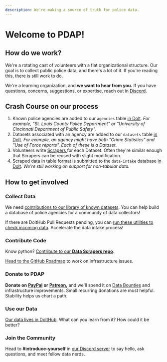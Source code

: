 ```yaml
---
description: We're making a source of truth for police data.
---
```


# Welcome to PDAP!

## How do we work?

We're a rotating cast of volunteers with a flat organizational structure. Our goal is to collect public police data, and there's a lot of it. If you're reading this, there is still work to do.

We're a learning organization, and **we want to hear from you.** If you have questions, concerns, suggestions, or expertise, reach out in [Discord](https://discord.com/invite/cn2ZpVTdw7).

## Crash Course on our process

1. Known police agencies are added to our `agencies` table [in Dolt](https://www.dolthub.com/repositories/pdap/datasets/data/master/agencies). _For example, "St. Louis County Police Department" or "University of Cincinnati Department of Public Safety"._
2. Datasets associated with an agency are added to our `datasets` table [in Dolt](https://www.dolthub.com/repositories/pdap/datasets/data/master/datasets). _For example, an agency might have both "Crime Statistics" and "Use of Force reports". Each of these is a Dataset._
3. Volunteers write [Scrapers ](https://github.com/Police-Data-Accessibility-Project/PDAP-Scrapers)for each Dataset. Often they're similar enough that Scrapers can be reused with slight modification.
4. Scraped data in table format is submitted to the `data-intake` database [in Dolt](https://www.dolthub.com/repositories/pdap/data-intake). _We're still working on support for non-tabular data._

## How to get involved

### Collect Data

We need [contributions to our library of known datasets](https://www.dolthub.com/repositories/pdap/datasets/doc/master). You can help build a database of police agencies for a community of data collectors!

If there are DoltHub Pull Requests pending, you can [run these utilities to check incoming data](https://github.com/Police-Data-Accessibility-Project/PDAP-app/blob/main/utilities/Datasets%20Submission%20Checker/README.md). Accelerate the data intake process!

### Contribute Code

Know python? [Contribute to our **Data Scrapers repo**](https://github.com/Police-Data-Accessibility-Project/PDAP-Scrapers/blob/master/CONTRIBUTING.md).

[Head to the GitHub Roadmap](https://github.com/orgs/Police-Data-Accessibility-Project/projects/17) to work on infrastructure issues.

### Donate to PDAP

**Donate on** [**PayPal**](https://www.paypal.com/biz/fund?id=SLS5DB8SMDC3G) **or** [**Patreon**](https://patreon.com/pdap)**,** and we'll spend it on [Data Bounties](https://docs.pdap.io/updates/blog/may-2021-dolt-bounty) and infrastructure improvements. Small recurring donations are most helpful. Stability helps us chart a path.

### Use our Data

[Our data lives in DoltHub](https://www.dolthub.com/organizations/pdap). What can you learn from it? How could it be better?

### Join the Community

Head to **\#introduce-yourself** in [our Discord server](https://discord.gg/cn2ZpVTdw7) to say hello, ask questions, and meet fellow data nerds.

